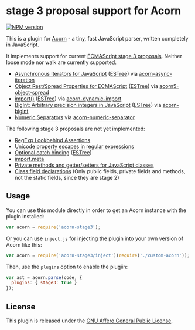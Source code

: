 # stage 3 proposal support for Acorn

[![NPM version](https://img.shields.io/npm/v/acorn-stage3.svg)](https://www.npmjs.org/package/acorn-stage3)

This is a plugin for [Acorn](http://marijnhaverbeke.nl/acorn/) - a tiny, fast JavaScript parser, written completely in JavaScript.

It implements support for current [ECMAScript stage 3 proposals](https://github.com/tc39/proposals/blob/master/README.md#stage-3). Neither loose mode nor walk are currently supported.

- [Asynchronous Iterators for JavaScript](https://github.com/tc39/proposal-async-iteration) ([ESTree](https://github.com/estree/estree/blob/master/experimental/async-iteration.md)) via [acorn-async-iteration](https://www.npmjs.org/package/acorn-async-iteration)
- [Object Rest/Spread Properties for ECMAScript](https://github.com/tc39/proposal-object-rest-spread) ([ESTree](https://github.com/estree/estree/blob/master/experimental/rest-spread-properties.md)) via [acorn5-object-spread](https://www.npmjs.org/package/acorn5-object-spread)
- [import()](https://github.com/tc39/proposal-dynamic-import) ([ESTree](https://github.com/estree/estree/blob/master/experimental/import-expression.md)) via [acorn-dynamic-import](https://www.npmjs.com/package/acorn-dynamic-import)
- [BigInt: Arbitrary precision integers in JavaScript](https://github.com/tc39/proposal-bigint) ([ESTree](https://github.com/estree/estree/pull/179)) via [acorn-bigint](https://www.npmjs.org/package/acorn-bigint)
- [Numeric Separators](https://github.com/tc39/proposal-numeric-separator) via [acorn-numeric-separator](https://www.npmjs.org/package/acorn-numeric-separator)

The following stage 3 proposals are not yet implemented:

- [RegExp Lookbehind Assertions](https://github.com/tc39/proposal-regexp-lookbehind)
- [Unicode property escapes in regular expressions](https://github.com/tc39/proposal-regexp-unicode-property-escapes)
- [Optional catch binding](https://github.com/tc39/proposal-optional-catch-binding) ([ESTree](https://github.com/estree/estree/blob/master/experimental/optional-catch-binding.md))
- [import.meta](https://github.com/tc39/proposal-import-meta)
- [Private methods and getter/setters for JavaScript classes](https://github.com/tc39/proposal-private-methods)
- [Class field declarations](https://github.com/tc39/proposal-class-fields) (Only public fields, private fields and methods, not the static fields, since they are stage 2)

## Usage

You can use this module directly in order to get an Acorn instance with the plugin installed:

```javascript
var acorn = require('acorn-stage3');
```

Or you can use `inject.js` for injecting the plugin into your own version of Acorn like this:

```javascript
var acorn = require('acorn-stage3/inject')(require('./custom-acorn'));
```

Then, use the `plugins` option to enable the plugiin:

```javascript
var ast = acorn.parse(code, {
  plugins: { stage3: true }
});
```

## License

This plugin is released under the [GNU Affero General Public License](./LICENSE).
